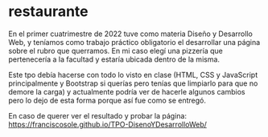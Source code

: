 # restaurante
En el primer cuatrimestre de 2022 tuve como materia Diseño y Desarrollo Web, y teníamos como trabajo práctico obligatorio el desarrollar una página sobre el rubro que querramos. En mi caso elegí una pizzería que pertenecería a la facultad y estaría ubicada dentro de la misma.

Este tpo debía hacerse con todo lo visto en clase (HTML, CSS y JavaScript principalmente y Bootstrap si querías pero tenías que limpiarlo para que no demore la carga) y actualmente podría ver de hacerle algunos cambios pero lo dejo de esta forma porque así fue como se entregó.

En caso de querer ver el resultado y probar la página: https://franciscosole.github.io/TPO-DisenoYDesarrolloWeb/
